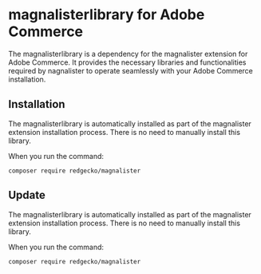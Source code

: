 # magnalisterlibrary for Adobe Commerce

The magnalisterlibrary is a dependency for the magnalister extension for Adobe Commerce. It provides the necessary libraries and functionalities required by nagnalister to operate seamlessly with your Adobe Commerce installation.
## Installation

The magnalisterlibrary is automatically installed as part of the magnalister extension installation process. There is no need to manually install this library.

When you run the command:

```shell
composer require redgecko/magnalister
```
## Update 

The magnalisterlibrary is automatically installed as part of the magnalister extension installation process. There is no need to manually install this library.

When you run the command:

```shell
composer require redgecko/magnalister
```